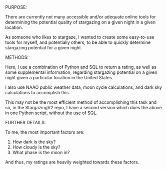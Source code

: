 PURPOSE:

There are currently not many accessible and/or adequate online tools for determining the potential quality of stargazing on a given night in a given location. 

As someone who likes to stargaze, I wanted to create some easy-to-use tools for myself, and potentially others, to be able to quickly determine stargazing potential for a given night.

METHODS:

Here, I use a combination of Python and SQL to return a rating, as well as some supplemental information, regarding stargazing potential on a given night given a particular location in the United States. 

I also use NAAO public weather data, moon cycle calculations, and dark sky calculations to accomplish this. 

This may not be the most efficient method of accomplishing this task and so, in the StargazingV2 repo, I have a second version which does the above in one Python script, without the use of SQL. 

FURTHER DETAILS:

To me, the most important factors are:
  1. How dark is the sky?
  2. How cloudy is the sky?
  3. What phase is the moon in?

And thus, my ratings are heavily weighted towards these factors.
      
